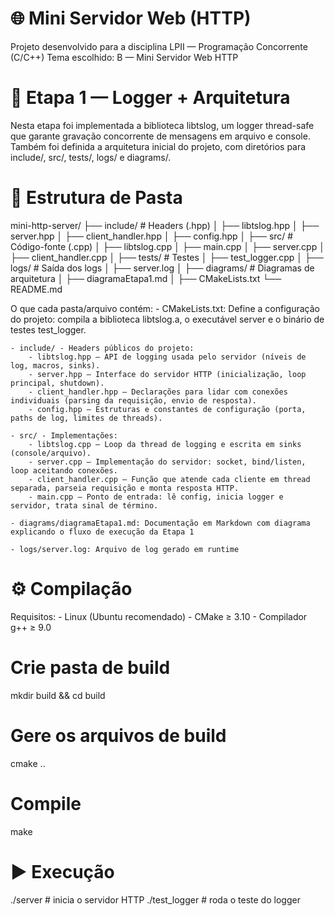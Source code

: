 # 🌐 Mini Servidor Web (HTTP)

Projeto desenvolvido para a disciplina LPII — Programação Concorrente (C/C++)
Tema escolhido: B — Mini Servidor Web HTTP

# 📌 Etapa 1 — Logger + Arquitetura
Nesta etapa foi implementada a biblioteca libtslog, um logger thread-safe que garante gravação concorrente de mensagens em arquivo e console.
Também foi definida a arquitetura inicial do projeto, com diretórios para include/, src/, tests/, logs/ e diagrams/.

# 📂 Estrutura de Pasta

mini-http-server/
├── include/             # Headers (.hpp)
│   ├── libtslog.hpp
│   ├── server.hpp
│   ├── client_handler.hpp
│   ├── config.hpp
│
├── src/                 # Código-fonte (.cpp)
│   ├── libtslog.cpp
│   ├── main.cpp
│   ├── server.cpp
│   ├── client_handler.cpp
│
├── tests/               # Testes
│   ├── test_logger.cpp
│
├── logs/                # Saída dos logs
│   ├── server.log
│
├── diagrams/            # Diagramas de arquitetura
│   ├── diagramaEtapa1.md
│
├── CMakeLists.txt
└── README.md

O que cada pasta/arquivo contém:
    - CMakeLists.txt: Define a configuração do projeto: compila a biblioteca libtslog.a, o executável server e o binário de testes test_logger.
    
    - include/ - Headers públicos do projeto:
        - libtslog.hpp — API de logging usada pelo servidor (níveis de log, macros, sinks).
        - server.hpp — Interface do servidor HTTP (inicialização, loop principal, shutdown).
        - client_handler.hpp — Declarações para lidar com conexões individuais (parsing da requisição, envio de resposta).
        - config.hpp — Estruturas e constantes de configuração (porta, paths de log, limites de threads).
    
    - src/ - Implementações: 
        - libtslog.cpp — Loop da thread de logging e escrita em sinks (console/arquivo). 
        - server.cpp — Implementação do servidor: socket, bind/listen, loop aceitando conexões.
        - client_handler.cpp — Função que atende cada cliente em thread separada, parseia requisição e monta resposta HTTP.
        - main.cpp — Ponto de entrada: lê config, inicia logger e servidor, trata sinal de término.
    
    - diagrams/diagramaEtapa1.md: Documentação em Markdown com diagrama explicando o fluxo de execução da Etapa 1

    - logs/server.log: Arquivo de log gerado em runtime


# ⚙️ Compilação 

Requisitos:
    - Linux (Ubuntu recomendado)
    - CMake ≥ 3.10
    - Compilador g++ ≥ 9.0

# Crie pasta de build
mkdir build && cd build

# Gere os arquivos de build
cmake ..

# Compile
make

# ▶️ Execução
./server           # inicia o servidor HTTP
./test_logger      # roda o teste do logger

